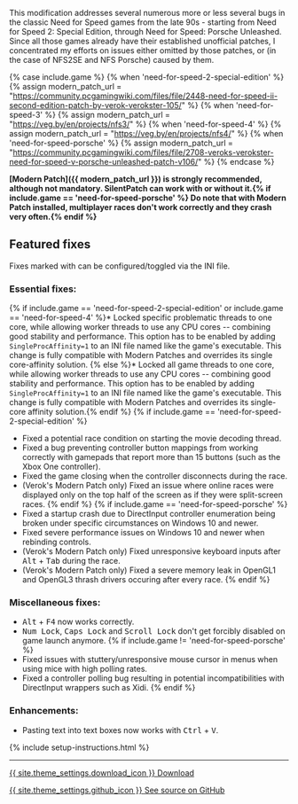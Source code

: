 This modification addresses several numerous more or less several bugs in the classic Need for Speed games from the late 90s - starting from Need for Speed 2: Special Edition,
through Need for Speed: Porsche Unleashed. Since all those games already have their established unofficial patches, I concentrated my efforts on issues either omitted by those patches,
or (in the case of NFS2SE and NFS Porsche) caused by them.

{% case include.game %}
   {% when 'need-for-speed-2-special-edition' %}
      {% assign modern_patch_url = "https://community.pcgamingwiki.com/files/file/2448-need-for-speed-ii-second-edition-patch-by-verok-verokster-105/" %}
   {% when 'need-for-speed-3' %}
      {% assign modern_patch_url = "https://veg.by/en/projects/nfs3/" %}
   {% when 'need-for-speed-4' %}
      {% assign modern_patch_url = "https://veg.by/en/projects/nfs4/" %}
   {% when 'need-for-speed-porsche' %}
      {% assign modern_patch_url = "https://community.pcgamingwiki.com/files/file/2708-veroks-verokster-need-for-speed-v-porsche-unleashed-patch-v106/" %}
{% endcase %}

<i class="fas fa-info-circle"></i> **[Modern Patch]({{ modern_patch_url }}) is strongly recommended, although not mandatory. SilentPatch can work with or without it.{% if include.game == 'need-for-speed-porsche' %} Do note that with Modern Patch installed, multiplayer races don't work correctly and they crash very often.{% endif %}** <i class="fas fa-info-circle"></i>

## Featured fixes

Fixes marked with <i class="fas fa-cog"></i> can be configured/toggled via the INI file.

### Essential fixes:
{% if include.game == 'need-for-speed-2-special-edition' or include.game == 'need-for-speed-4' %}* <i class="fas fa-cog"></i> Locked specific problematic threads to one core, while allowing worker threads to use any CPU cores -- combining good stability and performance. This option has to be enabled by adding `SingleProcAffinity=1` to an INI file named like the game's executable. This change is fully compatible with Modern Patches and overrides its single core-affinity solution.
{% else %}* <i class="fas fa-cog"></i> Locked all game threads to one core, while allowing worker threads to use any CPU cores -- combining good stability and performance. This option has to be enabled by adding `SingleProcAffinity=1` to an INI file named like the game's executable. This change is fully compatible with Modern Patches and overrides its single-core affinity solution.{% endif %}
{% if include.game == 'need-for-speed-2-special-edition' %}
* Fixed a potential race condition on starting the movie decoding thread.
* Fixed a bug preventing controller button mappings from working correctly with gamepads that report more than 15 buttons (such as the Xbox One controller).
* Fixed the game closing when the controller disconnects during the race.
* (Verok's Modern Patch only) Fixed an issue where online races were displayed only on the top half of the screen as if they were split-screen races.
{% endif %}
{% if include.game == 'need-for-speed-porsche' %}
* Fixed a startup crash due to DirectInput controller enumeration being broken under specific circumstances on Windows 10 and newer.
* Fixed severe performance issues on Windows 10 and newer when rebinding controls.
* (Verok's Modern Patch only) Fixed unresponsive keyboard inputs after <kbd>Alt</kbd> + <kbd>Tab</kbd> during the race.
* (Verok's Modern Patch only) Fixed a severe memory leak in OpenGL1 and OpenGL3 thrash drivers occuring after every race.
{% endif %}

### Miscellaneous fixes:
* <kbd>Alt</kbd> + <kbd>F4</kbd> now works correctly.
* <kbd>Num Lock</kbd>, <kbd>Caps Lock</kbd> and <kbd>Scroll Lock</kbd> don't get forcibly disabled on game launch anymore.
{% if include.game != 'need-for-speed-porsche' %}
* Fixed issues with stuttery/unresponsive mouse cursor in menus when using mice with high polling rates.
* Fixed a controller polling bug resulting in potential incompatibilities with DirectInput wrappers such as Xidi.
{% endif %}

### Enhancements:
* Pasting text into text boxes now works with <kbd>Ctrl</kbd> + <kbd>V</kbd>.

{% include setup-instructions.html %}

***

<a href="https://github.com/CookiePLMonster/SilentPatchNFS90s/releases/latest/download/SilentPatchNFS90s.zip" class="button">{{ site.theme_settings.download_icon }} Download</a>

<a href="https://github.com/CookiePLMonster/SilentPatchNFS90s" class="button github" target="_blank">{{ site.theme_settings.github_icon }} See source on GitHub</a>
